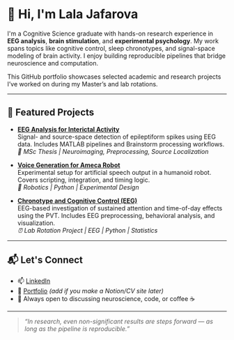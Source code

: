 # 👋 Hi, I'm Lala Jafarova

I'm a Cognitive Science graduate with hands-on research experience in **EEG analysis**, **brain stimulation**, and **experimental psychology**. My work spans topics like cognitive control, sleep chronotypes, and signal-space modeling of brain activity. I enjoy building reproducible pipelines that bridge neuroscience and computation.

This GitHub portfolio showcases selected academic and research projects I’ve worked on during my Master’s and lab rotations.

---

## 🧠 Featured Projects

- [**EEG Analysis for Interictal Activity**](https://github.com/cafaroval/eeg-interictal-analysis)  
  Signal- and source-space detection of epileptiform spikes using EEG data. Includes MATLAB pipelines and Brainstorm processing workflows.  
  *🧪 MSc Thesis | Neuroimaging, Preprocessing, Source Localization*

- [**Voice Generation for Ameca Robot**](https://github.com/cafaroval/ameca-voice-gen)  
  Experimental setup for artificial speech output in a humanoid robot. Covers scripting, integration, and timing logic.  
  *🤖 Robotics | Python | Experimental Design*

- [**Chronotype and Cognitive Control (EEG)**](https://github.com/cafaroval/chronotype-eeg)  
  EEG-based investigation of sustained attention and time-of-day effects using the PVT. Includes EEG preprocessing, behavioral analysis, and visualization.  
  *⏰ Lab Rotation Project | EEG | Python | Statistics*

---

## 📬 Let's Connect

- 📫 [LinkedIn](https://www.linkedin.com/in/jafarovalalaa)
- 💼 [Portfolio](#) *(add if you make a Notion/CV site later)*
- 🧠 Always open to discussing neuroscience, code, or coffee ☕️

---

> *“In research, even non-significant results are steps forward — as long as the pipeline is reproducible.”*
